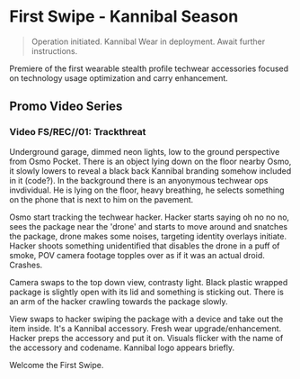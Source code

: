 # First Swipe - Kannibal Season

> Operation initiated. Kannibal Wear in deployment. Await further instructions.

Premiere of the first wearable stealth profile techwear accessories focused on technology usage optimization and carry enhancement.

## Promo Video Series

### Video FS/REC//01: Trackthreat

Underground garage, dimmed neon lights, low to the ground perspective from Osmo Pocket. There is an object lying down on the floor nearby Osmo, it slowly lowers to reveal a black back Kannibal branding somehow included in it (code?). In the background there is an anyonymous techwear ops invdividual. He is lying on the floor, heavy breathing, he selects something on the phone that is next to him on the pavement. 

Osmo start tracking the techwear hacker. Hacker starts saying oh no no no, sees the package near the 'drone' and starts to move around and snatches the package, drone makes some noises, targeting identity overlays initiate. Hacker shoots something unidentified that disables the drone in a puff of smoke, POV camera footage topples over as if it was an actual droid. Crashes. 

Camera swaps to the top down view, contrasty light. Black plastic wrapped package is slightly open with its lid and something is sticking out. There is an arm of the hacker crawling towards the package slowly. 

View swaps to hacker swiping the package with a device and take out the item inside. It's a Kannibal accessory. Fresh wear upgrade/enhancement. Hacker preps the accessory and put it on. Visuals flicker with the name of the accessory and codename. Kannibal logo appears briefly.

Welcome the First Swipe.
